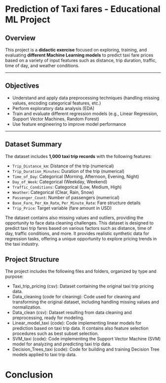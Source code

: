 # Prediction of Taxi fares  - Educational ML Project
## Overview
This project is a **didactic exercise** focused on exploring, training, and evaluating **different Machine Learning models** to predict taxi fare prices based on a variety of input features such as distance, trip duration, traffic, time of day, and weather conditions.

------
## Objectives

- Understand and apply data preprocessing techniques (handling missing values, encoding categorical features, etc.)
- Perform exploratory data analysis (EDA)
- Train and evaluate different regression models (e.g., Linear Regression, Support Vector Machines, Random Forest)
- Use feature engineering to improve model performance
---

## Dataset Summary

The dataset includes **1,000 taxi trip records** with the following features:

- `Trip_Distance_km`: Distance of the trip (numerical)
- `Trip_Duration_Minutes`: Duration of the trip (numerical)
- `Time_of_Day`: Categorical (Morning, Afternoon, Evening, Night)
- `Day_of_Week`: Categorical (Weekday, Weekend)
- `Traffic_Conditions`: Categorical (Low, Medium, High)
- `Weather`: Categorical (Clear, Rain, Snow)
- `Passenger_Count`: Number of passengers (numerical)
- `Base_Fare`, `Per_Km_Rate`, `Per_Minute_Rate`: Fare structure details
- `Trip_Price`: Target variable (fare amount in USD)

The dataset contains also missing values and outliers, providing the opportunity to face data cleaning challenges.
This dataset is designed to predict taxi trip fares based on various factors such as distance, time of day, traffic conditions, and more. It provides realistic synthetic data for regression tasks, offering a unique opportunity to explore pricing trends in the taxi industry.

## Project Structure

The project includes the following files and folders, organized by type and purpose:

- Taxi_trip_pricing (csv): Dataset containing the original taxi trip pricing data.
- Data_cleaning (code for cleaning): Code used for cleaning and transforming the original dataset, including handling missing values and normalization.
- Data_clean (csv): Dataset resulting from data cleaning and preprocessing, ready for modeling.
- Linear_model_taxi (code): Code implementing linear models for prediction based on taxi trip data. It contains also feature selection procedures such as best subset selection. 
- SVM_taxi (code): Code implementing the Support Vector Machine (SVM) model for analyzing and predicting taxi trip data.
- Decision_Trees_taxi (code): Code for building and training Decision Tree models applied to taxi trip data.

# Conclusion


